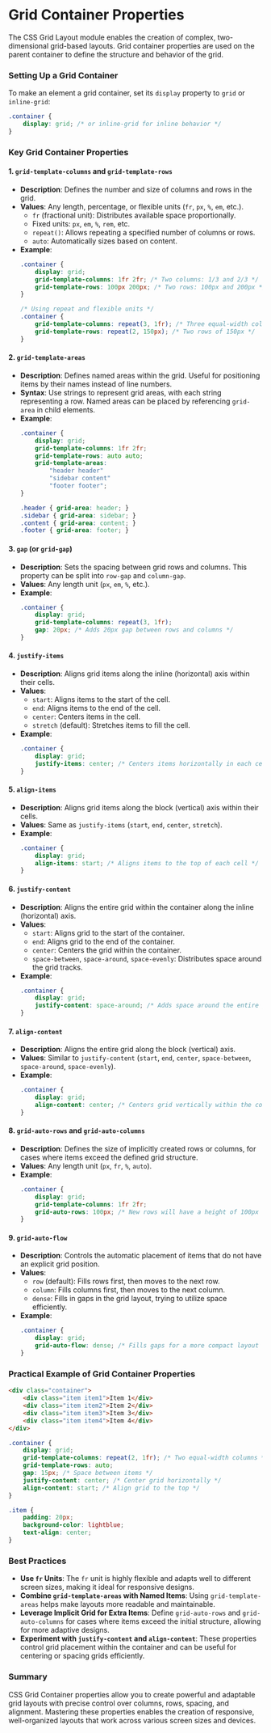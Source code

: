 # Grid Container Properties

The CSS Grid Layout module enables the creation of complex, two-dimensional grid-based layouts. Grid container properties are used on the parent container to define the structure and behavior of the grid.

### Setting Up a Grid Container

To make an element a grid container, set its `display` property to `grid` or `inline-grid`:

```css
.container {
    display: grid; /* or inline-grid for inline behavior */
}
```

### Key Grid Container Properties

#### 1. `grid-template-columns` and `grid-template-rows`

- **Description**: Defines the number and size of columns and rows in the grid.
- **Values**: Any length, percentage, or flexible units (`fr`, `px`, `%`, `em`, etc.).
  - `fr` (fractional unit): Distributes available space proportionally.
  - Fixed units: `px`, `em`, `%`, `rem`, etc.
  - `repeat()`: Allows repeating a specified number of columns or rows.
  - `auto`: Automatically sizes based on content.
- **Example**:
    ```css
    .container {
        display: grid;
        grid-template-columns: 1fr 2fr; /* Two columns: 1/3 and 2/3 */
        grid-template-rows: 100px 200px; /* Two rows: 100px and 200px */
    }

    /* Using repeat and flexible units */
    .container {
        grid-template-columns: repeat(3, 1fr); /* Three equal-width columns */
        grid-template-rows: repeat(2, 150px); /* Two rows of 150px */
    }
    ```

#### 2. `grid-template-areas`

- **Description**: Defines named areas within the grid. Useful for positioning items by their names instead of line numbers.
- **Syntax**: Use strings to represent grid areas, with each string representing a row. Named areas can be placed by referencing `grid-area` in child elements.
- **Example**:
    ```css
    .container {
        display: grid;
        grid-template-columns: 1fr 2fr;
        grid-template-rows: auto auto;
        grid-template-areas: 
            "header header"
            "sidebar content"
            "footer footer";
    }

    .header { grid-area: header; }
    .sidebar { grid-area: sidebar; }
    .content { grid-area: content; }
    .footer { grid-area: footer; }
    ```

#### 3. `gap` (or `grid-gap`)

- **Description**: Sets the spacing between grid rows and columns. This property can be split into `row-gap` and `column-gap`.
- **Values**: Any length unit (`px`, `em`, `%`, etc.).
- **Example**:
    ```css
    .container {
        display: grid;
        grid-template-columns: repeat(3, 1fr);
        gap: 20px; /* Adds 20px gap between rows and columns */
    }
    ```

#### 4. `justify-items`

- **Description**: Aligns grid items along the inline (horizontal) axis within their cells.
- **Values**:
  - `start`: Aligns items to the start of the cell.
  - `end`: Aligns items to the end of the cell.
  - `center`: Centers items in the cell.
  - `stretch` (default): Stretches items to fill the cell.
- **Example**:
    ```css
    .container {
        display: grid;
        justify-items: center; /* Centers items horizontally in each cell */
    }
    ```

#### 5. `align-items`

- **Description**: Aligns grid items along the block (vertical) axis within their cells.
- **Values**: Same as `justify-items` (`start`, `end`, `center`, `stretch`).
- **Example**:
    ```css
    .container {
        display: grid;
        align-items: start; /* Aligns items to the top of each cell */
    }
    ```

#### 6. `justify-content`

- **Description**: Aligns the entire grid within the container along the inline (horizontal) axis.
- **Values**:
  - `start`: Aligns grid to the start of the container.
  - `end`: Aligns grid to the end of the container.
  - `center`: Centers the grid within the container.
  - `space-between`, `space-around`, `space-evenly`: Distributes space around the grid tracks.
- **Example**:
    ```css
    .container {
        display: grid;
        justify-content: space-around; /* Adds space around the entire grid */
    }
    ```

#### 7. `align-content`

- **Description**: Aligns the entire grid along the block (vertical) axis.
- **Values**: Similar to `justify-content` (`start`, `end`, `center`, `space-between`, `space-around`, `space-evenly`).
- **Example**:
    ```css
    .container {
        display: grid;
        align-content: center; /* Centers grid vertically within the container */
    }
    ```

#### 8. `grid-auto-rows` and `grid-auto-columns`

- **Description**: Defines the size of implicitly created rows or columns, for cases where items exceed the defined grid structure.
- **Values**: Any length unit (`px`, `fr`, `%`, `auto`).
- **Example**:
    ```css
    .container {
        display: grid;
        grid-template-columns: 1fr 2fr;
        grid-auto-rows: 100px; /* New rows will have a height of 100px */
    }
    ```

#### 9. `grid-auto-flow`

- **Description**: Controls the automatic placement of items that do not have an explicit grid position.
- **Values**:
  - `row` (default): Fills rows first, then moves to the next row.
  - `column`: Fills columns first, then moves to the next column.
  - `dense`: Fills in gaps in the grid layout, trying to utilize space efficiently.
- **Example**:
    ```css
    .container {
        display: grid;
        grid-auto-flow: dense; /* Fills gaps for a more compact layout */
    }
    ```

### Practical Example of Grid Container Properties

```html
<div class="container">
    <div class="item item1">Item 1</div>
    <div class="item item2">Item 2</div>
    <div class="item item3">Item 3</div>
    <div class="item item4">Item 4</div>
</div>
```

```css
.container {
    display: grid;
    grid-template-columns: repeat(2, 1fr); /* Two equal-width columns */
    grid-template-rows: auto;
    gap: 15px; /* Space between items */
    justify-content: center; /* Center grid horizontally */
    align-content: start; /* Align grid to the top */
}

.item {
    padding: 20px;
    background-color: lightblue;
    text-align: center;
}
```

### Best Practices

- **Use `fr` Units**: The `fr` unit is highly flexible and adapts well to different screen sizes, making it ideal for responsive designs.
- **Combine `grid-template-areas` with Named Items**: Using `grid-template-areas` helps make layouts more readable and maintainable.
- **Leverage Implicit Grid for Extra Items**: Define `grid-auto-rows` and `grid-auto-columns` for cases where items exceed the initial structure, allowing for more adaptive designs.
- **Experiment with `justify-content` and `align-content`**: These properties control grid placement within the container and can be useful for centering or spacing grids efficiently.

### Summary

CSS Grid Container properties allow you to create powerful and adaptable grid layouts with precise control over columns, rows, spacing, and alignment. Mastering these properties enables the creation of responsive, well-organized layouts that work across various screen sizes and devices.
